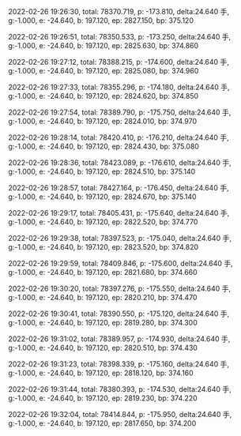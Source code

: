2022-02-26 19:26:30, total: 78370.719, p: -173.810, delta:24.640 手, g:-1.000, e: -24.640, b: 197.120, ep: 2827.150, bp: 375.120

2022-02-26 19:26:51, total: 78350.533, p: -173.250, delta:24.640 手, g:-1.000, e: -24.640, b: 197.120, ep: 2825.630, bp: 374.860

2022-02-26 19:27:12, total: 78388.215, p: -174.600, delta:24.640 手, g:-1.000, e: -24.640, b: 197.120, ep: 2825.080, bp: 374.960

2022-02-26 19:27:33, total: 78355.296, p: -174.180, delta:24.640 手, g:-1.000, e: -24.640, b: 197.120, ep: 2824.620, bp: 374.850

2022-02-26 19:27:54, total: 78389.790, p: -175.750, delta:24.640 手, g:-1.000, e: -24.640, b: 197.120, ep: 2824.010, bp: 374.970

2022-02-26 19:28:14, total: 78420.410, p: -176.210, delta:24.640 手, g:-1.000, e: -24.640, b: 197.120, ep: 2824.430, bp: 375.080

2022-02-26 19:28:36, total: 78423.089, p: -176.610, delta:24.640 手, g:-1.000, e: -24.640, b: 197.120, ep: 2824.510, bp: 375.140

2022-02-26 19:28:57, total: 78427.164, p: -176.450, delta:24.640 手, g:-1.000, e: -24.640, b: 197.120, ep: 2824.670, bp: 375.140

2022-02-26 19:29:17, total: 78405.431, p: -175.640, delta:24.640 手, g:-1.000, e: -24.640, b: 197.120, ep: 2822.520, bp: 374.770

2022-02-26 19:29:38, total: 78397.523, p: -175.040, delta:24.640 手, g:-1.000, e: -24.640, b: 197.120, ep: 2823.520, bp: 374.820

2022-02-26 19:29:59, total: 78409.846, p: -175.600, delta:24.640 手, g:-1.000, e: -24.640, b: 197.120, ep: 2821.680, bp: 374.660

2022-02-26 19:30:20, total: 78397.276, p: -175.550, delta:24.640 手, g:-1.000, e: -24.640, b: 197.120, ep: 2820.210, bp: 374.470

2022-02-26 19:30:41, total: 78390.550, p: -175.120, delta:24.640 手, g:-1.000, e: -24.640, b: 197.120, ep: 2819.280, bp: 374.300

2022-02-26 19:31:02, total: 78389.957, p: -174.930, delta:24.640 手, g:-1.000, e: -24.640, b: 197.120, ep: 2820.510, bp: 374.430

2022-02-26 19:31:23, total: 78398.339, p: -175.160, delta:24.640 手, g:-1.000, e: -24.640, b: 197.120, ep: 2818.120, bp: 374.160

2022-02-26 19:31:44, total: 78380.393, p: -174.530, delta:24.640 手, g:-1.000, e: -24.640, b: 197.120, ep: 2819.230, bp: 374.220

2022-02-26 19:32:04, total: 78414.844, p: -175.950, delta:24.640 手, g:-1.000, e: -24.640, b: 197.120, ep: 2817.650, bp: 374.200